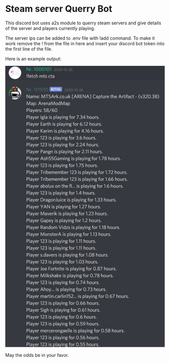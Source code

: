 # Steam server Querry Bot

This discord bot uses a2s module to querry steam servers and give details of the server and players currently playing.

The server ips can be added to .env file with !add command. To make it work remove the ! from the file in here and insert your discord bot token into the first line of the file.

Here is an example output:

![alt text](https://github.com/Nr-1000101/QB/blob/main/bot.png?raw=true)

May the odds be in your favor.

